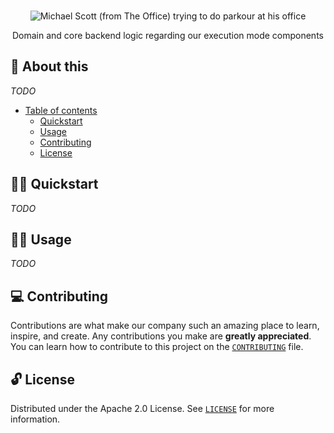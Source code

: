 <p align="center">
  <br>
   <img src="https://media.giphy.com/media/t2eBr71ACeDC0/giphy.gif" alt="Michael Scott (from The Office) trying to do parkour at his office" title="Execution Backend header's GIF" />
  <br>
</p>
<p align="center">
Domain and core backend logic regarding our execution mode components
</p>

## 📖 About this

_TODO_

- [Table of contents](#)
  - [Quickstart](#-quickstart)
  - [Usage](#-usage)
  - [Contributing](#-contributing)
  - [License](#-license)

## 🧙‍♂️ Quickstart

_TODO_

## 👩‍🔬 Usage

_TODO_

## 💻 Contributing

Contributions are what make our company such an amazing place to learn, inspire, and create. Any contributions you make are **greatly appreciated**. You can learn how to contribute to this project on the [`CONTRIBUTING`](CONTRIBUTING.md) file.

## 🔓 License

Distributed under the Apache 2.0 License. See [`LICENSE`](LICENSE) for more information.
